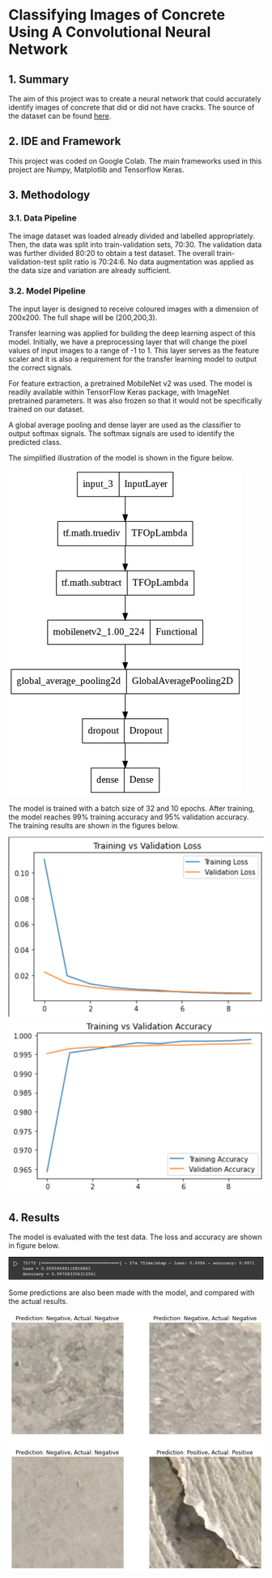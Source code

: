 # Classifying Images of Concrete Using A Convolutional Neural Network

## 1. Summary
The aim of this project was to create a neural network that could accurately identify images of concrete that did or did not have cracks. The source of the dataset can be found [here](https://data.mendeley.com/datasets/5y9wdsg2zt/2).

## 2. IDE and Framework
This project was coded on Google Colab. The main frameworks used in this project are Numpy, Matplotlib and Tensorflow Keras.

## 3. Methodology

### 3.1. Data Pipeline
The image dataset was loaded already divided and labelled appropriately. Then, the data was split into train-validation sets, 70:30. The validation data was further divided 80:20 to obtain a test dataset. The overall train-validation-test split ratio is 70:24:6. No data augmentation was applied as the data size and variation are already sufficient.

### 3.2. Model Pipeline
The input layer is designed to receive coloured images with a dimension of 200x200. The full shape will be (200,200,3).

Transfer learning was applied for building the deep learning aspect of this model. Initially, we have a preprocessing layer that will change the pixel values of input images to a range of -1 to 1. This layer serves as the feature scaler and it is also a requirement for the transfer learning model to output the correct signals.

For feature extraction, a pretrained MobileNet v2 was used. The model is readily available within TensorFlow Keras package, with ImageNet pretrained parameters. It was also frozen so that it would not be specifically trained on our dataset.

A global average pooling and dense layer are used as the classifier to output softmax signals. The softmax signals are used to identify the predicted class.

The simplified illustration of the model is shown in the figure below.

![Model](img/model.png)

The model is trained with a batch size of 32 and 10 epochs. After training, the model reaches 99% training accuracy and 95% validation accuracy. The training results are shown in the figures below.

![Loss](img/loss.png) ![Accuracy](img/accuracy.png)

## 4. Results
The model is evaluated with the test data. The loss and accuracy are shown in figure below.

![Test Result](img/test_result.PNG)

Some predictions are also been made with the model, and compared with the actual results.

![Result](img/result.png)
